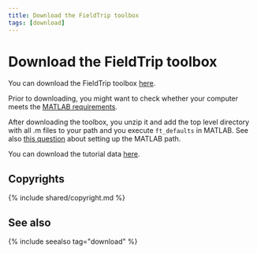 ```yaml
---
title: Download the FieldTrip toolbox
tags: [download]
---
```


# Download the FieldTrip toolbox

You can download the FieldTrip toolbox [here](/download.php).

Prior to downloading, you might want to check whether your computer meets the [MATLAB requirements](/faq/requirements).

After downloading the toolbox, you unzip it and add the top level directory with all .m files to your path and you execute `ft_defaults` in MATLAB. See also [this question](/faq/should_i_add_fieldtrip_with_all_subdirectories_to_my_matlab_path) about setting up the MATLAB path.

You can download the tutorial data [here](ftp://ftp.fieldtriptoolbox.org/pub/fieldtrip/tutorial/).

## Copyrights

{% include shared/copyright.md %}

## See also

{% include seealso tag="download" %}
